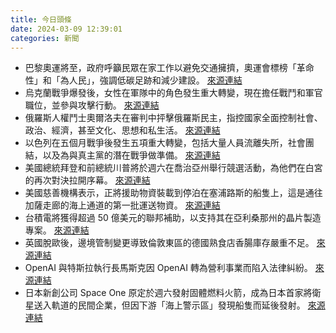 ```yaml
---
title: 今日頭條
date: 2024-03-09 12:39:01
categories: 新聞            
---
```

- 巴黎奧運將至，政府呼籲民眾在家工作以避免交通擁擠，奧運會標榜「革命性」和「為人民」，強調低碳足跡和減少建設。 [來源連結](https://www.theguardian.com/sport/2024/mar/09/its-like-covid-all-over-again-olympic-sized-trepidation-strikes-paris)
- 烏克蘭戰爭爆發後，女性在軍隊中的角色發生重大轉變，現在擔任戰鬥和軍官職位，並參與攻擊行動。 [來源連結](https://edition.cnn.com/2024/03/09/europe/ukraine-women-roles-war-intl-cmd/index.html)
- 俄羅斯人權鬥士奧爾洛夫在審判中抨擊俄羅斯民主，指控國家全面控制社會、政治、經濟，甚至文化、思想和私生活。 [來源連結](https://edition.cnn.com/2024/03/09/europe/putin-russia-election-repression-intl/index.html)
- 以色列在五個月戰爭後發生五項重大轉變，包括大量人員流離失所，社會團結，以及為與真主黨的潛在戰爭做準備。 [來源連結](https://www.npr.org/2024/03/09/israel-five-months-hamas-war)
- 美國總統拜登和前總統川普將於週六在喬治亞州舉行競選活動，為他們在白宮的再次對決拉開序幕。 [來源連結](https://edition.cnn.com/2024/03/09/politics/biden-trump-georgia/index.html)
- 美國慈善機構表示，正將援助物資裝載到停泊在塞浦路斯的船隻上，這是通往加薩走廊的海上通道的第一批運送物資。 [來源連結](https://www.theguardian.com/world/live/2024/mar/09/middle-east-crisis-live-gaza-port-for-aid-could-take-up-to-60-days-says-us-ceasefire-by-ramadan-looking-tough-says-biden)
- 台積電將獲得超過 50 億美元的聯邦補助，以支持其在亞利桑那州的晶片製造專案。 [來源連結](https://www.japantimes.co.jp/business/2024/03/09/tech/tsmc-us-grant-chip-plants/)
- 英國脫歐後，邊境管制變更導致倫敦東區的德國熟食店香腸庫存嚴重不足。 [來源連結](https://www.theguardian.com/business/2024/mar/09/not-a-sausage-how-latest-post-brexit-checks-have-hit-uk-delis)
- OpenAI 與特斯拉執行長馬斯克因 OpenAI 轉為營利事業而陷入法律糾紛。 [來源連結](https://www.theguardian.com/technology/2024/mar/09/why-is-elon-musk-suing-sam-altman-openai)
- 日本新創公司 Space One 原定於週六發射固體燃料火箭，成為日本首家將衛星送入軌道的民間企業，但因下游「海上警示區」發現船隻而延後發射。 [來源連結](https://www.japantimes.co.jp/news/2024/03/09/japan/science-health/space-one-rocket-postpone-japan/)



